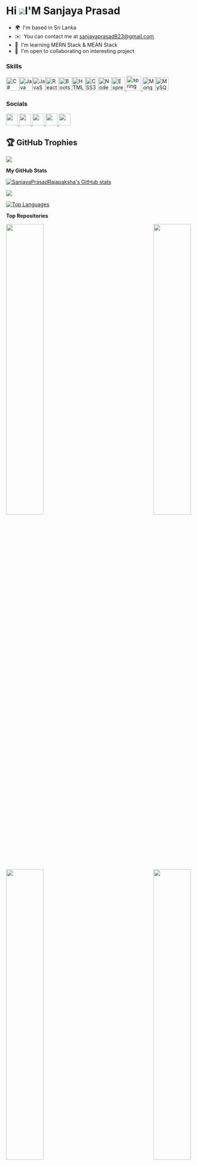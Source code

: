 Hi ![](https://user-images.githubusercontent.com/18350557/176309783-0785949b-9127-417c-8b55-ab5a4333674e.gif)I'M Sanjaya Prasad
======================================================================================================================================

* 🌍  I'm based in Sri Lanka
* ✉️  You can contact me at [sanjayaprasad823@gmail.com](mailto:sanjayaprasad823@gmail.com)
* 🧠  I'm learning MERN Stack & MEAN Stack
* 🤝  I'm open to collaborating on interesting project

### Skills


<p align="left">
<a href="https://docs.microsoft.com/en-us/dotnet/csharp/" target="_blank" rel="noreferrer"><img src="https://raw.githubusercontent.com/danielcranney/readme-generator/main/public/icons/skills/csharp-colored.svg" width="36" height="36" alt="C#" /></a><a href="https://www.oracle.com/java/" target="_blank" rel="noreferrer"><img src="https://raw.githubusercontent.com/danielcranney/readme-generator/main/public/icons/skills/java-colored.svg" width="36" height="36" alt="Java" /></a><a href="https://developer.mozilla.org/en-US/docs/Web/JavaScript" target="_blank" rel="noreferrer"><img src="https://raw.githubusercontent.com/danielcranney/readme-generator/main/public/icons/skills/javascript-colored.svg" width="36" height="36" alt="JavaScript" /></a><a href="https://reactjs.org/" target="_blank" rel="noreferrer"><img src="https://raw.githubusercontent.com/danielcranney/readme-generator/main/public/icons/skills/react-colored.svg" width="36" height="36" alt="React" /></a><a href="https://getbootstrap.com/" target="_blank" rel="noreferrer"><img src="https://raw.githubusercontent.com/danielcranney/readme-generator/main/public/icons/skills/bootstrap-colored.svg" width="36" height="36" alt="Bootstrap" /></a><a href="https://developer.mozilla.org/en-US/docs/Glossary/HTML5" target="_blank" rel="noreferrer"><img src="https://raw.githubusercontent.com/danielcranney/readme-generator/main/public/icons/skills/html5-colored.svg" width="36" height="36" alt="HTML5" /></a><a href="https://www.w3.org/TR/CSS/#css" target="_blank" rel="noreferrer"><img src="https://raw.githubusercontent.com/danielcranney/readme-generator/main/public/icons/skills/css3-colored.svg" width="36" height="36" alt="CSS3" /></a><a href="https://nodejs.org/en/" target="_blank" rel="noreferrer"><img src="https://raw.githubusercontent.com/danielcranney/readme-generator/main/public/icons/skills/nodejs-colored.svg" width="36" height="36" alt="NodeJS" /></a><a href="https://expressjs.com/" target="_blank" rel="noreferrer"><img src="https://raw.githubusercontent.com/danielcranney/readme-generator/main/public/icons/skills/express-colored.svg" width="36" height="36" alt="Express" /></a><a href="https://spring.io/" target="_blank" rel="noreferrer"> <img src="https://www.vectorlogo.zone/logos/springio/springio-icon.svg" alt="spring" width="40" height="40"/> </a><a href="https://www.mongodb.com/" target="_blank" rel="noreferrer"><img src="https://raw.githubusercontent.com/danielcranney/readme-generator/main/public/icons/skills/mongodb-colored.svg" width="36" height="36" alt="MongoDB" /></a><a href="https://www.mysql.com/" target="_blank" rel="noreferrer"><img src="https://raw.githubusercontent.com/danielcranney/readme-generator/main/public/icons/skills/mysql-colored.svg" width="36" height="36" alt="MySQL" /></a>
</p>


### Socials

<p align="left"> <a href="https://www.facebook.com/sanjayaprasad" target="_blank" rel="noreferrer"> <picture> <source media="(prefers-color-scheme: dark)" srcset="https://raw.githubusercontent.com/danielcranney/readme-generator/main/public/icons/socials/facebook-dark.svg" /> <source media="(prefers-color-scheme: light)" srcset="https://raw.githubusercontent.com/danielcranney/readme-generator/main/public/icons/socials/facebook.svg" /> <img src="https://raw.githubusercontent.com/danielcranney/readme-generator/main/public/icons/socials/facebook.svg" width="32" height="32" /> </picture> </a> <a href="https://www.github.com/SanjayaPrasadRajapaksha" target="_blank" rel="noreferrer"> <picture> <source media="(prefers-color-scheme: dark)" srcset="https://raw.githubusercontent.com/danielcranney/readme-generator/main/public/icons/socials/github-dark.svg" /> <source media="(prefers-color-scheme: light)" srcset="https://raw.githubusercontent.com/danielcranney/readme-generator/main/public/icons/socials/github.svg" /> <img src="https://raw.githubusercontent.com/danielcranney/readme-generator/main/public/icons/socials/github.svg" width="32" height="32" /> </picture> </a> <a href="https://www.linkedin.com/in/sanjaya-prasad-39181a241" target="_blank" rel="noreferrer"> <picture> <source media="(prefers-color-scheme: dark)" srcset="https://raw.githubusercontent.com/danielcranney/readme-generator/main/public/icons/socials/linkedin-dark.svg" /> <source media="(prefers-color-scheme: light)" srcset="https://raw.githubusercontent.com/danielcranney/readme-generator/main/public/icons/socials/linkedin.svg" /> <img src="https://raw.githubusercontent.com/danielcranney/readme-generator/main/public/icons/socials/linkedin.svg" width="32" height="32" /> </picture> </a> <a href="http://www.medium.com/@sanjayaprasad823" target="_blank" rel="noreferrer"> <picture> <source media="(prefers-color-scheme: dark)" srcset="https://raw.githubusercontent.com/danielcranney/readme-generator/main/public/icons/socials/medium-dark.svg" /> <source media="(prefers-color-scheme: light)" srcset="https://raw.githubusercontent.com/danielcranney/readme-generator/main/public/icons/socials/medium.svg" /> <img src="https://raw.githubusercontent.com/danielcranney/readme-generator/main/public/icons/socials/medium.svg" width="32" height="32" /> </picture> </a> <a href="https://www.stackoverflow.com/users/24546281/sanjaya-prasad" target="_blank" rel="noreferrer"> <picture> <source media="(prefers-color-scheme: dark)" srcset="https://raw.githubusercontent.com/danielcranney/readme-generator/main/public/icons/socials/stackoverflow-dark.svg" /> <source media="(prefers-color-scheme: light)" srcset="https://raw.githubusercontent.com/danielcranney/readme-generator/main/public/icons/socials/stackoverflow.svg" /> <img src="https://raw.githubusercontent.com/danielcranney/readme-generator/main/public/icons/socials/stackoverflow.svg" width="32" height="32" /> </picture> </a> </p>


  ## 🏆 GitHub Trophies
![](https://github-profile-trophy.vercel.app/?username=SanjayaPrasadRajapaksha&theme=radical&no-frame=false&no-bg=false&margin-w=4)

<b>My GitHub Stats</b>

<a href="http://www.github.com/SanjayaPrasadRajapaksha"><img src="https://github-readme-stats.vercel.app/api?username=SanjayaPrasadRajapaksha&show_icons=true&hide=&count_private=true&title_color=22c55e&text_color=3382ed&icon_color=a855f7&bg_color=000000&hide_border=true&show_icons=true" alt="SanjayaPrasadRajapaksha's GitHub stats" /></a>

<a href="http://www.github.com/SanjayaPrasadRajapaksha"><img src="https://github-readme-streak-stats.herokuapp.com/?user=SanjayaPrasadRajapaksha&stroke=3382ed&background=000000&ring=22c55e&fire=22c55e&currStreakNum=3382ed&currStreakLabel=22c55e&sideNums=3382ed&sideLabels=3382ed&dates=3382ed&hide_border=true" /></a>

<a href="https://github.com/SanjayaPrasadRajapaksha" align="left"><img src="https://github-readme-stats.vercel.app/api/top-langs/?username=SanjayaPrasadRajapaksha&langs_count=10&title_color=22c55e&text_color=3382ed&icon_color=a855f7&bg_color=000000&hide_border=true&locale=en&custom_title=Top%20%Languages" alt="Top Languages" /></a>

<b>Top Repositories</b>

<div width="100%" align="center"><a href="https://github.com/SanjayaPrasadRajapaksha/Point_Of_Sale_System-SpringBoot-React" align="left"><img align="left" width="45%" src="https://github-readme-stats.vercel.app/api/pin/?username=SanjayaPrasadRajapaksha&repo=Point_Of_Sale_System-SpringBoot-React&title_color=22c55e&text_color=3382ed&icon_color=a855f7&bg_color=000000&hide_border=true&locale=en" /></a><a href="https://github.com/SanjayaPrasadRajapaksha/Book-Store-App-MERN" align="right"><img align="right" width="45%" src="https://github-readme-stats.vercel.app/api/pin/?username=SanjayaPrasadRajapaksha&repo=Book-Store-App-MERN&title_color=22c55e&text_color=3382ed&icon_color=a855f7&bg_color=000000&hide_border=true&locale=en" /></a></div><br /><br /><br /><br /><br /><br /><br />


<div width="100%" align="center"><a href="https://github.com/SanjayaPrasadRajapaksha/Hotel_Managemen_System-OOP-Layered" align="left"><img align="left" width="45%" src="https://github-readme-stats.vercel.app/api/pin/?username=SanjayaPrasadRajapaksha&repo=Hotel_Managemen_System-OOP-Layered&title_color=22c55e&text_color=3382ed&icon_color=a855f7&bg_color=000000&hide_border=true&locale=en" /></a><a href="https://github.com/SanjayaPrasadRajapaksha/MVC-CRUD-Project" align="right"><img align="right" width="45%" src="https://github-readme-stats.vercel.app/api/pin/?username=SanjayaPrasadRajapaksha&repo=MVC-CRUD-Project&title_color=22c55e&text_color=3382ed&icon_color=a855f7&bg_color=000000&hide_border=true&locale=en" /></a></div>


<!-- Proudly created with GPRM ( https://gprm.itsvg.in ) -->
</br>

<img height="120" alt="Thanks for visiting me" width="100%" src="https://raw.githubusercontent.com/BrunnerLivio/brunnerlivio/master/images/marquee.svg" />



